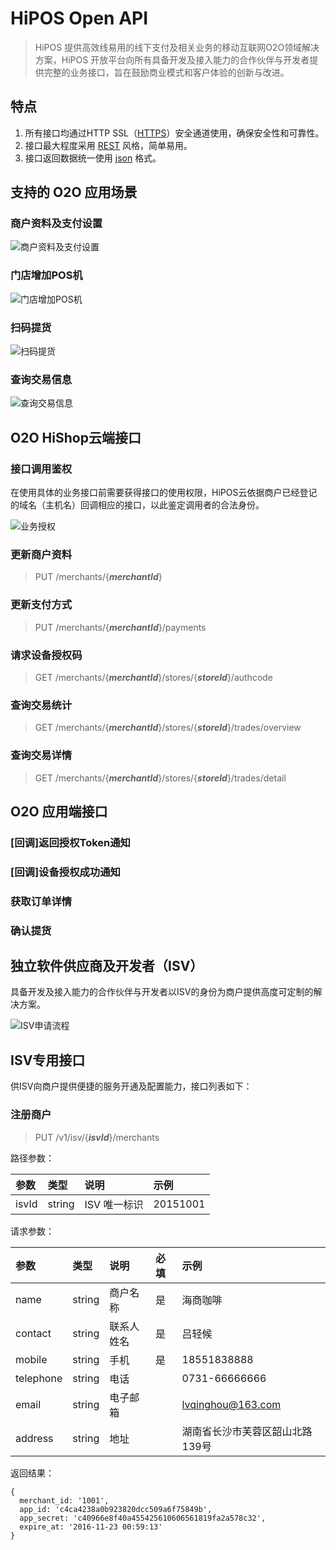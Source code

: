 # HiPOS Open API
>HiPOS 提供高效线易用的线下支付及相关业务的移动互联网O2O领域解决方案，HiPOS 开放平台向所有具备开发及接入能力的合作伙伴与开发者提供完整的业务接口，旨在鼓励商业模式和客户体验的创新与改进。

## 特点
1. 所有接口均通过HTTP SSL（[HTTPS](https://zh.wikipedia.org/wiki/%E8%B6%85%E6%96%87%E6%9C%AC%E4%BC%A0%E8%BE%93%E5%AE%89%E5%85%A8%E5%8D%8F%E8%AE%AE)）安全通道使用，确保安全性和可靠性。
2. 接口最大程度采用 [REST](https://zh.wikipedia.org/wiki/REST) 风格，简单易用。
3. 接口返回数据统一使用 [json](https://zh.wikipedia.org/wiki/JSON) 格式。

## 支持的 O2O 应用场景
### 商户资料及支付设置

![商户资料及支付设置](https://www.websequencediagrams.com/cgi-bin/cdraw?lz=566h55CG5ZGYLT4r5LqR5ZWG5Z-OOiDllYbmiLforr7nva4KAA8JLT4AFwyvvOWFpeaUr-S7mAAXEitIaVBPU-S6kTog5pu05pawAEsHtYTmlpkKABUILS0-LQBrCzw86L-U5ZuePj4ALh0AZw0AHywtPi0AgWcJOiA8POWujOaIkD4-&s=earth)

### 门店增加POS机

![门店增加POS机](https://www.websequencediagrams.com/cgi-bin/cdraw?lz=566h55CG5ZGYLT4r5LqR5ZWG5Z-OOiDlop7liqBQT1PmnLoKAA8JLT4AGAvnoa7lrprpl6jlupcAFwwrSGlQT1PkupE6IOivt-axguiuvuWkh-aOiOadg-eggQoAGAgtLT4tAGgLPDzov5Tlm54-Pgpsb29wIOetieW-heWbnuiwgwogICAgAHAXABsMZW5kAFUKAIFEDVtjYWxsYmFja10AgQMM5oiQ5Yqf6YCa55-lAIFcCy0-LQCBOwoAgQ0LABUNAIIxCTogPDwAgiQMAE8GPj4&s=earth)

### 扫码提货

![扫码提货](https://www.websequencediagrams.com/cgi-bin/cdraw?lz=5Yiw5bqX6aG-5a6iLT4rUE9T5py6OiDmiavnoIHmj5DotKcKAA8GLT4rSGlQT1PkupE6IAAUBuS6pOaYkwoADwgtPivkupHllYbln446IOiOt-WPluiuouWNleeKtuaAgQoAFQktLT4tAEMKPDwAGgw-PgphbHQg5bCa5pyq5pSv5LuYCiAgICAAWwsAgR4I57q_5LiL5LuY5qy-AB8FAIEiCACBPwjlpITnkIYADxIAcA8APAblrozmiJA-PgplbmQAgT0X56Gu6K6kAIIQBwCBNRnmiJDlip8-PgCCDwotPi0AglEJAIJPBQAdBgCCUggtPi0AgnwMOiA8PACBBAk&s=earth)

### 查询交易信息

![查询交易信息](https://www.websequencediagrams.com/cgi-bin/cdraw?lz=566h55CG5ZGYLT4r5LqR5ZWG5Z-OOiDmn6XnnIvkuqTmmJMKAA8JLT4rSGlQT1PkupEAHgXor6Lpl6jlupflj4oAEgWk5piT57uf6K6hCgAhCC0tPi0ATgs8PAAaDD4-Cm9wdCB0ZXh0CiAgICAAThwAgQcG6K-m5oOFACgFAEMfACQGPj4KZW5kAIE4Cy0-LQCBawk6IDw85a6M5oiQPj4K&s=earth)

## O2O HiShop云端接口
### 接口调用鉴权
在使用具体的业务接口前需要获得接口的使用权限，HiPOS云依据商户已经登记的域名（主机名）回调相应的接口，以此鉴定调用者的合法身份。

![业务授权](https://www.websequencediagrams.com/cgi-bin/cdraw?lz=566h55CG5ZGYLT4rSGlTaG9w5bqU55SoOiAqUE9T5Lia5YqhKgoADgwAJAVQT1PkupE6IOiOt-WPllRva2VuICjln7rkuo7ln5_lkI0pCgAdCC0tPi0ATA48POi_lOWbnj4-Cmxvb3Ag562J5b6FAEAF5Zue6LCDCiAgICAAZg4AgQ4OACASZW5kAGgKAIE7EFtjYWxsYmFja13mjojmnYMAgSsF6YCa55-lAIFNDgCBJgUAgVQIAIEcCwBwHOaJp-ihjOWFt-S9kwCCKgkARhEAgl8JOiA8POWujOaIkD4-Cg&s=earth)

### 更新商户资料
> PUT /merchants/{***merchantId***}

### 更新支付方式
> PUT /merchants/{***merchantId***}/payments

### 请求设备授权码
> GET /merchants/{***merchantId***}/stores/{***storeId***}/authcode

### 查询交易统计
> GET /merchants/{***merchantId***}/stores/{***storeId***}/trades/overview

### 查询交易详情
> GET /merchants/{***merchantId***}/stores/{***storeId***}/trades/detail

## O2O 应用端接口
### [回调]返回授权Token通知
### [回调]设备授权成功通知
### 获取订单详情
### 确认提货


## 独立软件供应商及开发者（ISV）
具备开发及接入能力的合作伙伴与开发者以ISV的身份为商户提供高度可定制的解决方案。

![ISV申请流程](http://www.websequencediagrams.com/cgi-bin/cdraw?lz=dGl0bGUgSVNW55Sz6K-35rWB56iLCklTVi0-K0hpUE9T5ZCI5L2c5LiT5ZGYOiAAIAYKAAkRLT4AGhPotYTotKjlrqHmoLgKYWx0IOWQiOagvAogICAgADASLT4tSVNWOiDpgJrov4fvvIhpc3ZJZCwgaXN2U2VjcmV077yJCmVsc2Ug5ouS57udACcgqbPlm54KZW5k&s=earth)

## ISV专用接口
供ISV向商户提供便捷的服务开通及配置能力，接口列表如下：

### 注册商户
> PUT /v1/isv/{***isvId***}/merchants

路径参数：
>
| 参数        | 类型        | 说明            | 示例                                  |
| :---------- | :---------- | :-------------- | :------------------------------------ |
| isvId       | string      | ISV 唯一标识    | 20151001                              |

请求参数：
>
| 参数        | 类型        | 说明            | 必填  | 示例                                  |
| :---------- | :---------- | :-------------- | :---- | :------------------------------------ |
| name        | string      | 商户名称        | 是    | 海商咖啡                              |
| contact     | string      | 联系人姓名      | 是    | 吕轻候                                |
| mobile      | string      | 手机            | 是    | 18551838888                           |
| telephone   | string      | 电话            |       | 0731-66666666                         |
| email       | string      | 电子邮箱        |       | lvqinghou@163.com                     |
| address     | string      | 地址            |       | 湖南省长沙市芙蓉区韶山北路139号       |

返回结果：
>
```
{
  merchant_id: '1001',
  app_id: 'c4ca4238a0b923820dcc509a6f75849b',
  app_secret: 'c40966e8f40a455425610606561819fa2a578c32',
  expire_at: '2016-11-23 00:59:13'
}
```
